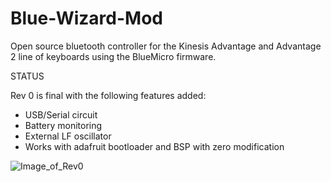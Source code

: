 # Blue-Wizard-Mod
 Open source bluetooth controller for the Kinesis Advantage and Advantage 2 line of keyboards using the BlueMicro firmware.
 
 STATUS
 
 Rev 0 is final with the following features added:
 
 - USB/Serial circuit
 - Battery monitoring
 - External LF oscillator
 - Works with adafruit bootloader and BSP with zero modification
 
  
![Image_of_Rev0](https://github.com/wizarddata/Blue-Wizard-Mod/blob/master/Pictures/20200911_090510.jpg)

